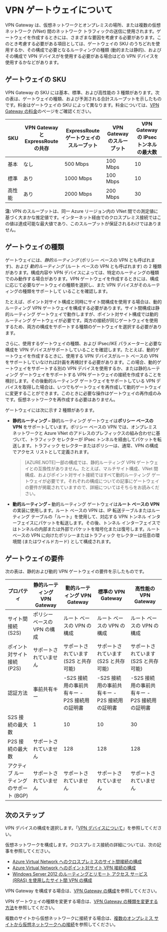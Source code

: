 <properties 
   pageTitle="Virtual Network の VPN Gateway について | Microsoft Azure"
   description="基本、標準、および高性能の各 VPN Gateway SKU、VPN Gatewayと ExpressRoute の共存、静的ルーティングおよび動的ゲートウェイ ルーティングの種類、および仮想ネットワーク接続でのゲートウェイの要件についての詳細"
   services="vpn-gateway"
   documentationCenter="na"
   authors="cherylmc"
   manager="adinah"
   editor="tysonn" />
<tags 
   ms.service="vpn-gateway"
   ms.devlang="na"
   ms.topic="article"
   ms.tgt_pltfrm="na"
   ms.workload="infrastructure-services"
   ms.date="10/12/2015"
   ms.author="cherylmc" />

# VPN ゲートウェイについて

VPN Gateway は、仮想ネットワークとオンプレミスの場所、または複数の仮想ネットワーク (VNet) 間のネットワーク トラフィックの送信に使用されます。ゲートウェイを作成するときには、さまざまな要因を考慮する必要があります。このとき考慮する必要がある項目としては、ゲートウェイの SKU のうちどれを使用するか、その構成で必要となるルーティングの種類 (動的または静的)、およびその構成で VPN デバイスがを使用する必要がある場合はどの VPN デバイスを使用するかなどがあります。

## ゲートウェイの SKU
VPN Gateway の SKU には基本、標準、および高性能の 3 種類があります。次の表は、ゲートウェイの種類、および予測される合計スループットを示したものです。料金はゲートウェイの SKU によって異なります。料金については、[VPN Gateway の料金](http://azure.microsoft.com/pricing/details/vpn-gateway/)のページをご確認ください。

| SKU | VPN Gateway と ExpressRoute の共存 | ExpressRoute ゲートウェイのスループット | VPN Gateway のスループット | VPN Gateway の IPsec トンネルの最大数 |
|-------------|-----------------------------------|---------------------------------|------------------------|-------------------------------|
| 基本 | なし | 500 Mbps | 100 Mbps | 10 |
| 標準 | あり | 1000 Mbps | 100 Mbps | 10 |
| 高性能 | あり | 2000 Mbps | 200 Mbps | 30 |

**注:** VPN のスループットは、同一 Azure リージョン内の VNet 間での測定値に基づく大まかな推定値です。インターネット経由でのクロスプレミス接続ではこの値は達成可能な最大値であり、このスループットが保証されるわけではありません。

## ゲートウェイの種類

ゲートウェイには、*静的ルーティング* (ポリシー ベースの VPN とも呼ばれます)、および *動的ルーティング* (ルート ベースの VPN とも呼ばれます) の 2 種類があります。構成内容や VPN デバイスによっては、特定のルーティングの種類でのみ動作する場合があります。VPN ゲートウェイを作成するときには、構成に応じて必要なゲートウェイの種類を選択し、また VPN デバイスがそのルーティングの種類をサポートして いることを確認します。

たとえば、ポイント対サイト構成と同時にサイト間構成を使用する場合は、動的ルーティング VPN ゲートウェイを構成する必要があります。サイト間構成は静的ルーティング ゲートウェイで動作しますが、ポイント対サイト構成では動的ルーティング ゲートウェイが必要です。両方の接続が同じゲートウェイを使用するため、両方の構成をサポートする種類のゲートウェイを選択する必要があります。

さらに、使用するゲートウェイの種類、および IPsec/IKE パラメーターと必要な構成を VPN デバイスがサポートしていることを確認します。たとえば、動的ゲートウェイを作成するときに、使用する VPN デバイスがルート ベースの VPN をサポートしていなければ計画を再検討する必要があります。この場合、動的ゲートウェイをサポートする別の VPN デバイスを使用するか、または静的ルーティング ゲートウェイをサポートする VPN ゲートウェイの接続を作成することを検討します。その後動的ルーティング ゲートウェイをサポートしている VPN デバイスを取得した場合は、いつでもゲートウェイを再作成して動的ゲートウェイに変更することができます。このときに必要な操作はゲートウェイの再作成のみです。仮想ネットワークを再作成する必要はありません。

ゲートウェイには次に示す 2 種類があります。

- **静的ルーティング –** 静的ルーティング ゲートウェイは**ポリシー ベースの VPN** をサポートしています。ポリシー ベースの VPN では、オンプレミス ネットワークと Azure VNet のアドレスのプレフィックスの組み合わせに基づいて、トラフィック セレクターが IPsec トンネルを経由してパケットを転送します。トラフィック セレクターまたはポリシーは、通常、VPN の構成でアクセス リストとして定義されます。

	>[AZURE.NOTE]一部の構成では、静的ルーティング VPN ゲートウェイとの互換性がありません。たとえば、マルチサイト構成、VNet 間構成、およびポイント対サイト接続ではすべて動的ルーティング ゲートウェイが必要です。それぞれの構成についての記事にゲートウェイの要件が掲載されていますので、詳細についてはそちらをお読みください。

- **動的ルーティング –** 動的ルーティング ゲートウェイは**ルート ベースの VPN** の実装に使用します。ルート ベースの VPN は、IP 転送テーブルまたはルーティング テーブルの「ルート」を使用して、対応する VPN トンネル インターフェイスにパケットを転送します。その後、トンネル インターフェイスではトンネルの内部または外部でパケットを暗号化または復号します。ルート ベースの VPN に向けたポリシーまたはトラフィック セレクターは任意の環境間 (またはワイルドカード) として構成されます。

## ゲートウェイの要件

次の表は、静的および動的 VPN ゲートウェイの要件を示したものです。


| **プロパティ** | **静的ルーティング VPN Gateway** | **動的ルーティング VPN Gateway** | **標準の VPN Gateway** | **高性能の VPN Gateway** |
|-----------------------------------------|--------------------------------|-----------------------------------------------------------------------|-----------------------------------|----------------------------------|
| サイト間接続 (S2S) | ポリシー ベースの VPN の構成 | ルート ベースの VPN の構成 | ルート ベースの VPN の構成 | ルート ベースの VPN の構成 |
| ポイント対サイト接続 (P2S) | サポートされていません | サポートされています (S2S と共存可能) | サポートされています (S2S と共存可能) | サポートされています (S2S と共存可能) |
| 認証方法 | 事前共有キー | -S2S 接続用の事前共有キー -P2S 接続用の証明書 | -S2S 接続用の事前共有キー -P2S 接続用の証明書 | -S2S 接続用の事前共有キー -P2S 接続用の証明書 |
| S2S 接続の最大数 | 1 | 10 | 10 | 30 |
| P2S 接続の最大数 | サポートされていません | 128 | 128 | 128 |
| アクティブ ルーティングのサポート (BGP) | サポートされていません | サポートされていません | サポートされていません | サポートされていません |


## 次のステップ

VPN デバイスの構成を選択します。「[VPN デバイスについて](http://go.microsoft.com/fwlink/p/?LinkID=615934)」を参照してください。

仮想ネットワークを構成します。クロスプレミス接続の詳細については、次の記事を参照してください。

- [Azure Virtual Network へのクロスプレミスのサイト間接続の構成](vpn-gateway-site-to-site-create.md)
- [Azure Virtual Network へのポイント対サイト VPN 接続の構成](vpn-gateway-point-to-site-create.md)
- [Windows Server 2012 のルーティングとリモート アクセス サービス (RRAS) を使用したサイト間 VPN の構成](https://msdn.microsoft.com/library/dn636917.aspx)

VPN Gateway を構成する場合は、[VPN Gateway の構成](vpn-gateway-configure-vpn-gateway-mp.md)を参照してください。

VPN ゲートウェイの種類を変更する場合は、[VPN Gateway の種類を変更する方法](vpn-gateway-configure-vpn-gateway-mp.md)を参照してください。

複数のサイトから仮想ネットワークに接続する場合は、[複数のオンプレミス サイトから仮想ネットワークへの接続](http://go.microsoft.com/fwlink/p/?LinkID=615106)を参照してください。

 

<!---HONumber=Oct15_HO3-->